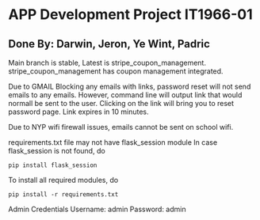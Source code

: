 <h1>APP Development Project IT1966-01</h1>
<h2>Done By: Darwin, Jeron, Ye Wint, Padric</h2>

Main branch is stable, Latest is stripe_coupon_management. stripe_coupon_management has coupon management integrated.

Due to GMAIL Blocking any emails with links, password reset will not send emails
to any emails. However, command line will output link that would normall be sent
to the user. Clicking on the link will bring you to reset password page. 
Link expires in 10 minutes.

Due to NYP wifi firewall issues, emails cannot be sent on school wifi.

requirements.txt file may not have flask_session module
In case flask_session is not found, do

```pip install flask_session```

To install all required modules, do

```pip install -r requirements.txt```

Admin Credentials
Username: admin
Password: admin
